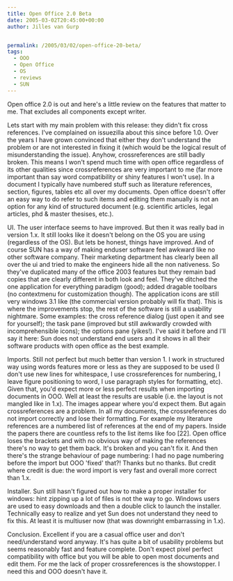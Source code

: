 ```yaml
---
title: Open Office 2.0 Beta
date: 2005-03-02T20:45:00+00:00
author: Jilles van Gurp


permalink: /2005/03/02/open-office-20-beta/
tags:
  - OOO
  - Open Office
  - OS
  - reviews
  - SUN
---
```

 Open office 2.0 is out and here's a little review on the features that matter to me. That excludes all components except writer.

Lets start with my main problem with this release: they didn't fix cross references. I've complained on issuezilla about this since before 1.0. Over the years I have grown convinced that either they don't understand the problem or are not interested in fixing it (which would be the logical result of misunderstanding the issue). Anyhow, crossreferences are still badly broken. This means I won't spend much time with open office regardless of its other qualities since crossreferences are very important to me (far more important than say word compatibility or shiny features I won't use). In a document I typically have numbered stuff such as literature references, section, figures, tables etc all over my documents. Open office doesn't offer an easy way to do refer to such items and editing them manually is not an option for any kind of structured document (e.g. scientific articles, legal articles, phd & master thesises, etc.).

UI. The user interface seems to have improved. But then it was really bad in version 1.x. It still looks like it doesn't belong on the OS you are using (regardless of the OS). But lets be honest, things have improved. And of course SUN has a way of making enduser software feel awkward like no other software company. Their marketing department has clearly been all over the ui and tried to make the engineers hide all the non nativeness.  So they've duplicated many of the office 2003 features but they remain bad copies that are clearly different in both look and feel. They've ditched the one application for everything paradigm (good); added dragable toolbars (no contextmenu for customization though). The application icons are still very windows 3.1 like (the commercial version probably will fix that). This is where the improvements stop, the rest of the software is still a usability nightmare. Some examples: the cross reference dialog (just open it and see for yourself); the task pane (improved but still awkwardly crowded with incomprehensible icons); the options pane (yikes!). I've said it before and I'll say it here: Sun does not understand end users and it shows in all their software products with open office as the best example.

Imports. Still not perfect but much better than version 1. I work in structured way using words features more or less as they are supposed to be used  (I don't use new lines for whitespace, I use crossreferences for numbering, I leave figure positioning to word, I use paragraph styles for formatting, etc). Given that, you'd expect more or less perfect results when importing documents in OOO. Well at least the results are usable (i.e. the layout is not mangled like in 1.x). The images appear where you'd expect them. But again crossreferences are a problem. In all my documents, the crossreferences do not import correctly and lose their formatting. For example my literature references are a numbered list of references at the end of my papers. Inside the papers there are countless refs to the list items like foo [22]. Open office loses the brackets and with no obvious way of making the references there's no way to get them back. It's broken and you can't fix it. And then there's the strange behaviour of page numbering: I had no page numbering before the import but OOO 'fixed' that?! Thanks but no thanks. But credit where credit is due: the word import is very fast and overall more correct than 1.x.

Installer. Sun still hasn't figured out how to make a proper installer for windows: hint zipping up a lot of files is not the way to go. Windows users are used to easy downloads and then a double click to launch the installer. Technically easy to realize and yet Sun does not understand they need to fix this. At least it is multiuser now (that was downright embarrassing in 1.x).

Conclusion. Excellent if you are a casual office user and don't need/understand word anyway. It's has quite a bit of usability problems but seems reasonably fast and feature complete. Don't expect pixel perfect compatibility with office but you will be able to open most documents and edit them. For me the lack of proper crossreferences is the showstopper. I need this and OOO doesn't have it. 